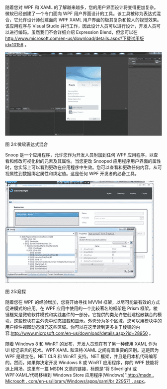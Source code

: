 随着您对 WPF 和 XAML 的了解越来越多，您的用户界面设计将变得更加复杂。微软已经创建了一个专门面向 WPF 用户界面设计的工具。该工具被称为表达式混合，它允许设计师创建面向 WPF XAML 用户界面的极其复杂和惊人的视觉效果。该应用程序与 Visual Studio 并行工作，因此设计人员可以进行设计，开发人员可以进行编码。虽然我们不会详细介绍 Expression Blend，但您可以在[http://www.microsoft.com/en-us/download/details.aspx?下载试用版 id=10156](http://www.microsoft.com/en-us/download/details.aspx?id=10156) 。

![](img/image026.jpg)

图 24:微软表达式混合

Snoop 是一个应用程序，允许您作为开发人员附加到任何 WPF 应用程序，以查看和修改可视化树的元素及其属性。当您更改 Snooped 应用程序用户界面的属性时，您实际上可以看到更改在应用程序中生效。您可以查看和更改任何内容，从可视属性到数据绑定属性和绑定值。这是任何 WPF 开发者的必备工具。

![](img/image027.jpg)

图 25:窥探

随着您在 WPF 的经验增加，您将开始寻找 MVVM 框架，以尽可能最有效的方式促进模式的应用。在 WPF 应用中使用的一个比较著名的框架是 Prism 框架。棱镜框架是微软软件模式和实践套件的一部分。它提供的类允许您创建松散耦合的模块，这些模块在主外壳中动态加载和显示。外壳分为多个区域，您可以用模块中的用户控件视图动态填充这些区域。你可以在这里读到更多关于棱镜的内容:http://www.microsoft.com/en-us/download/details.aspx?id=28950 。

随着 Windows 8 和 WinRT 的发布，开发人员现在有了另一种使用 XAML 作为 UI 标记语言的技术。WPF·XAML 和温特·XAML 之间有着重要的区别。这是因为 WPF 是建立在。NET CLR 和 WinRT 支持。NET 框架，并且是用本机代码编写的。然而，如果你决定开发 Windows 8 或 WinRT 应用程序，你的 WPF 技能将派上用场。这里有一篇 MSDN 文章的链接，标题是“将 Silverlight 或 WPF·XAML/代码移植到 Windows Store 应用程序(Windows)”:[http://msdn . Microsoft . com/en-us/library/Windows/apps/xaml/br 229571 . aspx](http://msdn.microsoft.com/en-us/library/windows/apps/xaml/br229571.aspx)。